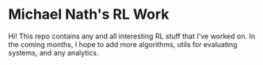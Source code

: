 # Michael Nath's RL Work

Hi! This repo contains any and all interesting RL stuff that I've worked on. In the coming months, I hope to add more algorithms, utils for evaluating systems, and any analytics.
